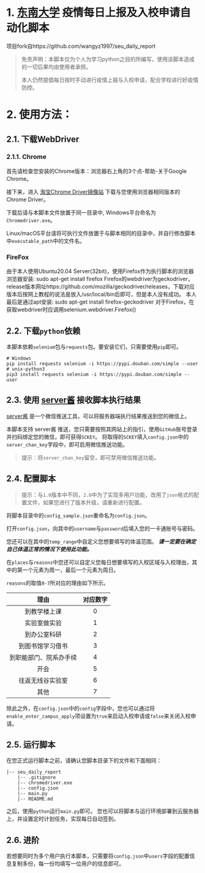 # 1. [东南大学](https://www.seu.edu.cn) 疫情每日上报及入校申请自动化脚本
项目fork自https://github.com/wangyz1997/seu_daily_report
> 免责声明：本脚本仅为个人为学习python之目的所编写，使用该脚本造成的一切后果均由使用者承担。
>
> 本人仍然提倡每日按时手动进行疫情上报与入校申请，配合学校进行好疫情防控。

# 2. 使用方法：

## 2.1. 下载WebDriver
### 2.1.1. Chrome
首先请检查您安装的Chrome版本：浏览器右上角的3个点-帮助-关于Google Chrome。

接下来，进入 [淘宝Chrome Driver镜像站](http://npm.taobao.org/mirrors/chromedriver/) 下载与您使用浏览器相同版本的Chrome Driver。

下载后请与本脚本文件放置于同一目录中, Windows平台命名为`Chromedriver.exe`。

Linux/macOS平台请将可执行文件放置于与脚本相同的目录中，并自行修改脚本中`executable_path`中的文件名。
### FireFox
由于本人使用Ubuntu20.04 Server(32bit)，使用Firefox作为执行脚本的浏览器
浏览器安装: sudo apt-get install firefox
Firefox的webdriver为geckodriver，release版本网址https://github.com/mozilla/geckodriver/releases，下载对应版本后按网上教程的说法是放入/usr/local/bin后即可，但是本人没有成功。
本人最后是通过apt安装: sudo apt-get install firefox-geckodriver
对于Firefox，在获取webdriver时应调用selenium.webdriver.Firefox()


## 2.2. 下载`python`依赖
本脚本依赖`selenium`包与`requests`包。要安装它们，只需要使用`pip`即可。

```shell script
# Windows
pip install requests selenium -i https://pypi.douban.com/simple --user
# unix-python3
pip3 install requests selenium -i https://pypi.douban.com/simple --user
```

## 2.3. 使用 [server酱](http://sc.ftqq.com/) 接收脚本执行结果
[server酱](http://sc.ftqq.com/) 是一个微信推送工具，可以将服务器端执行结果推送到您的微信上。

本脚本支持 server酱 推送，您只需要按照其网站上的指引，使用`GitHub`账号登录并扫码绑定您的微信，即可获得`SCKEY`。
将取得的`SCKEY`填入`config.json`中的`server_chan_key`字段中，即可启用微信推送功能。

> 提示：将`server_chan_key`留空，即可禁用微信推送功能。

## 2.4. 配置脚本

> 提示：与`1.0`版本中不同，`2.0`中为了实现多用户功能，改用了`json`格式的配置文件，如果您进行了版本升级，请重新进行配置。

将脚本目录中的`config_sample.json`重命名为`config.json`。

打开`config.json`，向其中的`username`与`password`后填入您的一卡通账号与密码。

您还可以在其中的`temp_range`中自定义您想要填写的体温范围。 ***请一定要在确定自己体温正常的情况下使用此功能。***

在`places`与`reasons`中您还可以自定义您每日想要填写的入校区域与入校理由，其中的第一个元素为周一，最后一个元素为周日。

`reasons`的取值`0-7`所对应的理由如下所示。

|          理由          | 对应数字 |
| :--------------------: | :------: |
|      到教学楼上课      |    0     |
|      实验室做实验      |    1     |
|      到办公室科研      |    2     |
|    到图书馆学习借书    |    3     |
| 到职能部门、院系办手续 |    4     |
|          开会          |    5     |
|    往返无线谷实验室    |    6     |
|          其他          |    7     |

除此之外，在`config.json`中的`config`字段中，您也可以通过将`enable_enter_campus_apply`项设置为`true`来启动入校申请或`false`来关闭入校申请。

## 2.5. 运行脚本
在您正式运行脚本之前，请确认您脚本目录下的文件和下面相同：

```
|-- seu_daily_report
    |-- .gitignore
    |-- chromedriver.exe
    |-- config.json
    |-- main.py
    |-- README.md
```

之后，使用`python`运行`main.py`即可。
您也可以将脚本与运行环境部署到云服务器上，并设置定时计划任务，实现每日自动签到。

## 2.6. 进阶
若想要同时为多个用户执行本脚本，只需要将`config.json`中`users`字段的配置信息复制多份，每一份均填写一位用户的信息即可。
